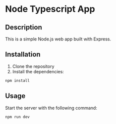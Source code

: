 # Node Typescript App

## Description

This is a simple Node.js web app built with Express.

## Installation

1. Clone the repository
2. Install the dependencies:

```sh
npm install
```

## Usage

Start the server with the following command:

```sh
npm run dev
```
